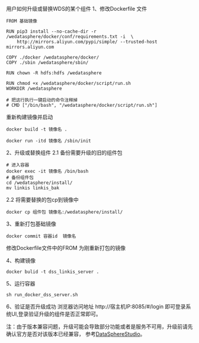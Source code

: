 用户如何升级或替换WDS的某个组件
1、修改Dockerfile 文件
```
FROM 基础镜像  
  
RUN pip3 install --no-cache-dir -r /wedatasphere/docker/conf/requirements.txt -i  \  
    http://mirrors.aliyun.com/pypi/simple/ --trusted-host mirrors.aliyun.com  
  
COPY ./docker /wedatasphere/docker/  
COPY ./sbin /wedatasphere/sbin/  
  
RUN chown -R hdfs:hdfs /wedatasphere 
  
RUN chmod +x /wedatasphere/docker/script/run.sh  
WORKDIR /wedatasphere  

# 把这行执行一键启动的命令注释掉
# CMD ["/bin/bash", "/wedatasphere/docker/script/run.sh"]
```
重新构建镜像并启动
```
docker build -t 镜像名 .

docker run -itd 镜像名 /sbin/init
```
2、升级或替换组件
 2.1 备份需要升级的旧的组件包
 ```
 # 进入容器
 docker exec -it 镜像名 /bin/bash
 # 备份组件包
 cd /wedatasphere/install/
 mv linkis linkis_bak

```
 2.2 将需要替换的包cp到镜像中
 ```
 docker cp 组件包 镜像名:/wedatasphere/install/
 ```

3、重新打包基础镜像
```
docker commit 容器id  镜像名
```
修改Dockerfile文件中的FROM 为刚重新打包的镜像

4、构建镜像
```
docker bulid -t dss_linkis_server .
```
5、运行容器
  ```
  sh run_docker_dss_server.sh 
```
6、验证是否升级成功
浏览器访问地址 http://宿主机IP:8085/#/login 即可登录系统UI,登录验证升级的组件是否正常即可。

注：由于版本兼容问题，升级可能会导致部分功能或者是服务不可用，升级前请先确认官方是否对该版本已经兼容， 参考[DataSphereStudio](https://github.com/WeBankFinTech/DataSphereStudio/blob/master/README-ZH.md#%E5%9B%9B%E5%B7%B2%E9%9B%86%E6%88%90%E7%9A%84%E6%95%B0%E6%8D%AE%E5%BA%94%E7%94%A8%E7%BB%84%E4%BB%B6)。